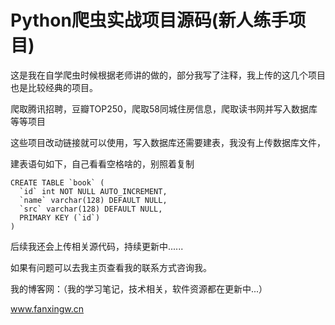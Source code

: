 # Python爬虫实战项目源码(新人练手项目)

这是我在自学爬虫时候根据老师讲的做的，部分我写了注释，我上传的这几个项目也是比较经典的项目。

爬取腾讯招聘，豆瓣TOP250，爬取58同城住房信息，爬取读书网并写入数据库等等项目

这些项目改动链接就可以使用，写入数据库还需要建表，我没有上传数据库文件，

建表语句如下，自己看看空格啥的，别照着复制

```mysql
CREATE TABLE `book` (
  `id` int NOT NULL AUTO_INCREMENT,
  `name` varchar(128) DEFAULT NULL,
  `src` varchar(128) DEFAULT NULL,
  PRIMARY KEY (`id`)
)
```

后续我还会上传相关源代码，持续更新中......

如果有问题可以去我主页查看我的联系方式咨询我。

我的博客网：（我的学习笔记，技术相关，软件资源都在更新中...）

www.fanxingw.cn